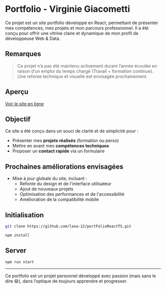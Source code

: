 # Portfolio - Virginie Giacometti

Ce projet est un site portfolio développé en React, permettant de présenter mes compétences, mes projets et mon parcours professionnel. Il a été conçu pour offrir une vitrine claire et dynamique de mon profil de développeuse Web & Data.

## Remarques

>  Ce projet n’a pas été maintenu activement durant l’année écoulée en raison d’un emploi du temps chargé (Travail + formation continue). Une refonte technique et visuelle est envisagée prochainement.

## Aperçu

[Voir le site en ligne](https://portfolio-virginie-giacometti.netlify.app/)


## Objectif

Ce site a été conçu dans un souci de clarté et de simplicité pour :

- Présenter mes **projets réalisés** (formation ou perso)
- Mettre en avant mes **compétences techniques**
- Proposer un **contact rapide** via un formulaire


## Prochaines améliorations envisagées

- Mise à jour globale du site, incluant :
  - Refonte du design et de l'interface utilisateur
  - Ajout de nouveaux projets
  - Optimisation des performances et de l'accessibilité
  - Amélioration de la compatibilité mobile



## Initialisation

```bash
git clone https://github.com/lana-12/portFolioReactTS.git
```

```bash
npm install
```

## Server
```bash
npm run start
```

---

Ce portfolio est un projet personnel développé avec passion (mais sans le dire 😄), dans l’optique de toujours apprendre et progresser.

